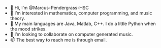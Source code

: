 - 👋 Hi, I’m @Marcus-Pendergrass-HSC
- 👀 I’m interested in mathematics, computer programming, and music theory.
- 🌱 My main languages are Java, Matlab, C++. I do a little Python when the mood strikes.
- 💞️ I’m looking to collaborate on computer generated music.
- 📫 The best way to reach me is through email.

<!---
Marcus-Pendergrass-HSC/Marcus-Pendergrass-HSC is a ✨ special ✨ repository because its `README.md` (this file) appears on your GitHub profile.
You can click the Preview link to take a look at your changes.
--->
